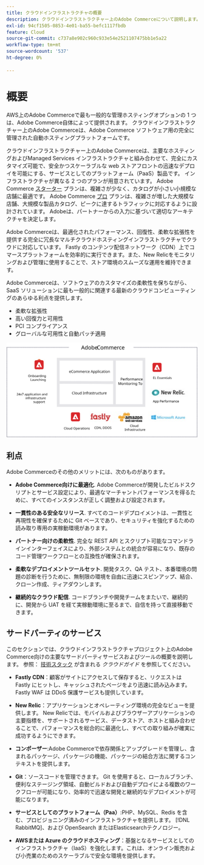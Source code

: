 ```yaml
---
title: クラウドインフラストラクチャの概要
description: クラウドインフラストラクチャー上のAdobe Commerceについて説明します。
exl-id: 94cf1505-0853-4e01-ba55-befc1117fbdb
feature: Cloud
source-git-commit: c737a8e902c960c933e54e2521107475bb1e5a22
workflow-type: tm+mt
source-wordcount: '537'
ht-degree: 0%

---
```



# 概要

AWS上のAdobe Commerceで最も一般的な管理ホスティングオプションの 1 つは、Adobe Commerce自体によって提供されます。 クラウドインフラストラクチャー上のAdobe Commerceは、Adobe Commerce ソフトウェア用の完全に管理された自動ホスティングプラットフォームです。

クラウドインフラストラクチャー上のAdobe Commerceは、主要なホスティングおよびManaged Services インフラストラクチャと組み合わせて、完全にカスタマイズ可能で、安全かつスケーラブルな web ストアフロントの迅速なデプロイを可能にする、サービスとしてのプラットフォーム（PaaS）製品です。 インフラストラクチャが異なる 2 つのプランが用意されています。 Adobe Commerce [スターター](https://experienceleague.adobe.com/docs/commerce-cloud-service/user-guide/architecture/cloud-architecture.html#starter-projects) プランは、複雑さが少なく、カタログが小さい小規模な店舗に最適です。 Adobe Commerce [プロ](https://experienceleague.adobe.com/docs/commerce-cloud-service/user-guide/architecture/cloud-architecture.html#pro-projects) プランは、複雑さが増した大規模な店舗、大規模な製品カタログ、ピークに達するトラフィックに対応するように設計されています。 Adobeは、パートナーからの入力に基づいて適切なアーキテクチャを決定します。

Adobe Commerceは、最適化されたパフォーマンス、回復性、柔軟な拡張性を提供する完全に冗長なマルチクラウドホスティングインフラストラクチャでクラウドに対応しています。 Fastly のコンテンツ配信ネットワーク（CDN）上でコマースプラットフォームを効率的に実行できます。また、New Relicをモニタリングおよび管理に使用することで、ストア環境のスムーズな運用を維持できます。

Adobe Commerceは、ソフトウェアのカスタマイズの柔軟性を保ちながら、SaaS ソリューションに最も一般的に関連する最新のクラウドコンピューティングのあらゆる利点を提供します。

- 柔軟な拡張性
- 高い回復力と可用性
- PCI コンプライアンス
- グローバルな可用性と自動パッチ適用

![クラウドインフラストラクチャー上のAdobe Commerceのアーキテクチャ要素を示す図](../../../assets/playbooks/adobe-commerce-cloud-infrastructure.svg)

## 利点

Adobe Commerceのその他のメリットには、次のものがあります。

- **Adobe Commerce向けに最適化**. Adobe Commerceが開発したビルドスクリプトとサービス設定により、最適なマーチャントパフォーマンスを得るために、すべてのインスタンスが正しく調整および設定されます。

- **一貫性のある安全なリリース**. すべてのコードデプロイメントは、一貫性と再現性を確保するために Git ベースであり、セキュリティを強化するための読み取り専用の実稼動環境があります。

- **パートナー向けの柔軟性**. 完全な REST API とスクリプト可能なコマンドラインインターフェイスにより、外部システムとの統合が容易になり、既存のコード管理ワークフローとの互換性が確保されます。

- **柔軟なデプロイメントツールセット**. 開発タスク、QA テスト、本番環境の問題の診断を行うために、無制限の環境を自由に迅速にスピンアップ、結合、クローン作成、ティアダウンします。

- **継続的なクラウド配信**. コードブランチや開発チームをまたいで、継続的に、開発から UAT を経て実稼動環境に至るまで、自信を持って直接移動できます。

## サードパーティのサービス

このセクションでは、クラウドインフラストラクチャプロジェクト上のAdobe Commerce向けの主要なサードパーティサービスおよびツールの概要を説明します。 参照： [技術スタック](https://experienceleague.adobe.com/docs/commerce-cloud-service/user-guide/architecture/tech-stack.html) が含まれる _クラウドガイド_ を参照してください。

- **Fastly CDN**：顧客がサイトにアクセスして保存すると、リクエストは Fastly にヒットし、キャッシュされたページをより迅速に読み込みます。 Fastly WAF は DDoS 保護サービスも提供しています。

- **New Relic**：アプリケーションとオペレーティング環境の完全なビューを提供します。 New Relicでは、モバイルおよびブラウザーアプリケーションの主要指標を、サポートされるサービス、データストア、ホストと組み合わせることで、パフォーマンスを総合的に最適化し、すべての取り組みが確実に成功するようにできます。

- **コンポーザー**:Adobe Commerceで依存関係とアップグレードを管理し、含まれるパッケージ、パッケージの機能、パッケージの結合方法に関するコンテキストを提供します。

- **Git**：ソースコードを管理できます。 Git を使用すると、ローカルブランチ、便利なステージング領域、自動ビルドおよび自動デプロイによる複数のワークフローが可能になり、効率的で迅速な開発と継続的なデプロイメントが可能になります。

- **サービスとしてのプラットフォーム（Paa）**:PHP、MySQL、Redis を含む、プロビジョニング済みのインフラストラクチャを提供します。 [!DNL RabbitMQ]、および OpenSearch またはElasticsearchテクノロジー。

- **AWSまたは Azure のクラウドホスティング**：基盤となるサービスとしてのインフラストラクチャ（IaaS）を強化します。これは、オンライン販売および小売業のためのスケーラブルで安全な環境を提供します。
